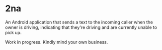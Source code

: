# 2na
An Android application that sends a text to the incoming caller when the owner is driving, indicating that they're driving and are currently unable to pick up.

Work in progress. Kindly mind your own business.

